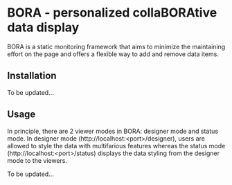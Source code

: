 # BORA - personalized collaBORAtive data display
BORA is a static monitoring framework that aims to minimize the maintaining effort on the page and offers a flexible way to add and remove data items.

## Installation
To be updated...

## Usage

In principle, there are 2 viewer modes in BORA: designer mode and status mode. In designer mode  (http://localhost:\<port\>/designer), users are allowed to style the data with multifarious features whereas the status mode (http://localhost:\<port\>/status) displays the data styling from the designer mode to the viewers. 

To be updated...
